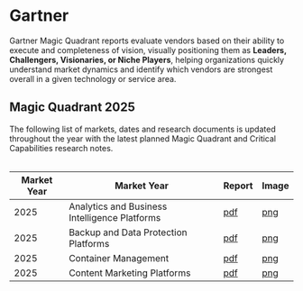 # Gartner

Gartner Magic Quadrant reports evaluate vendors based on their ability to execute and completeness of vision, visually positioning them as **Leaders, Challengers, Visionaries, or Niche Players**, helping organizations quickly understand market dynamics and identify which vendors are strongest overall in a given technology or service area.

## Magic Quadrant 2025

The following list of markets, dates and research documents is updated throughout the year with the latest planned Magic Quadrant and Critical Capabilities research notes.<br/><br/>

| Market Year | Market Year                                   | Report                                                         | Image                                                          |
| ----------- | --------------------------------------------- | -------------------------------------------------------------- | -------------------------------------------------------------- |
| 2025        | Analytics and Business Intelligence Platforms | [pdf](/2025/analytics-and-business-intelligence-platforms.pdf) | [png](/2025/analytics-and-business-intelligence-platforms.png) |
| 2025        | Backup and Data Protection Platforms          | [pdf](/2025/backup-and-data-protection-platforms.pdf)          | [png](/2025/backup-and-data-protection-platforms.png)          |
| 2025        | Container Management                          | [pdf](/2025/container-management.pdf)                          | [png](/2025/container-management.png)                          |
| 2025        | Content Marketing Platforms                   | [pdf](/2025/content-marketing-platforms.pdf)                   | [png](/2025/content-marketing-platforms.png)                   |
